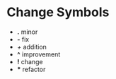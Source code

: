 
# Change Symbols 
- **.** minor
- **-** fix
- *+* addition
- **^** improvement
- **!** change
- **\*** refactor
